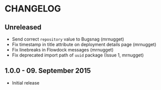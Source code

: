 # CHANGELOG

## Unreleased

* Send correct `repository` value to Bugsnag (mrnugget)
* Fix timestamp in title attribute on deployment details page (mrnugget)
* Fix linebreaks in Flowdock messages (mrnugget)
* Fix deprecated import path of `uuid` package (Issue 1, mrnugget)

## 1.0.0 - 09. September 2015

* Initial release
